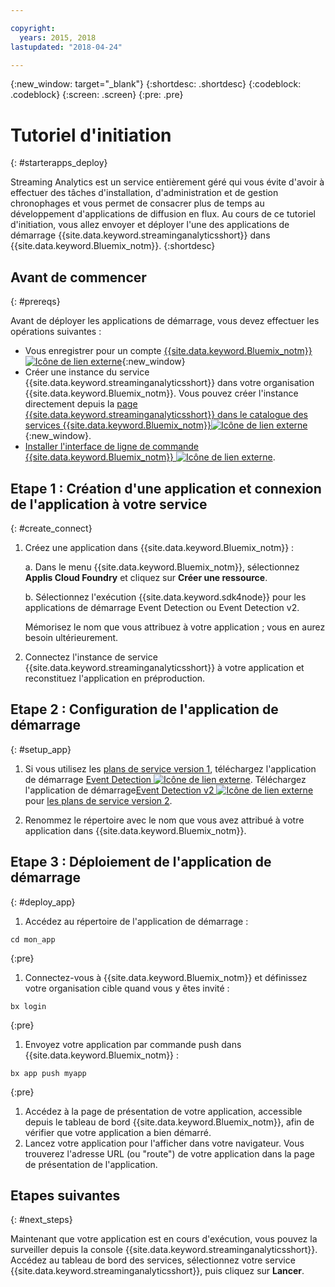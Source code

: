 ```yaml
---

copyright:
  years: 2015, 2018
lastupdated: "2018-04-24"

---
```


<!-- Attribute definitions -->
{:new_window: target="_blank"}
{:shortdesc: .shortdesc}
{:codeblock: .codeblock}
{:screen: .screen}
{:pre: .pre}

# Tutoriel d'initiation
{: #starterapps_deploy}

Streaming Analytics est un service entièrement géré qui vous évite d'avoir à effectuer des tâches d'installation, d'administration et de gestion chronophages et vous permet de consacrer plus de temps au développement d'applications de diffusion en flux. Au cours de ce tutoriel d'initiation, vous allez envoyer et déployer l'une des applications de démarrage {{site.data.keyword.streaminganalyticsshort}} dans {{site.data.keyword.Bluemix_notm}}.
{:shortdesc}


## Avant de commencer
{: #prereqs}

Avant de déployer les applications de démarrage, vous devez effectuer les opérations suivantes :

* Vous enregistrer pour un compte [{{site.data.keyword.Bluemix_notm}} ![Icône de lien externe](../../icons/launch-glyph.svg "Icône de lien externe")](https://console.{DomainName}/registration){:new_window}
* Créer une instance du service {{site.data.keyword.streaminganalyticsshort}} dans votre organisation {{site.data.keyword.Bluemix_notm}}. Vous pouvez créer l'instance directement depuis la [page {{site.data.keyword.streaminganalyticsshort}} dans le catalogue des services {{site.data.keyword.Bluemix_notm}}![Icône de lien externe](../../icons/launch-glyph.svg "Icône de lien externe")](https://console.{DomainName}/catalog/services/streaming-analytics/){:new_window}.  
* [Installer l'interface de ligne de commande {{site.data.keyword.Bluemix_notm}} ![Icône de lien externe](../../icons/launch-glyph.svg "Icône de lien externe")](https://console.{DomainName}/docs/cli/reference/bluemix_cli/get_started.html#getting-started).



## Etape 1 : Création d'une application et connexion de l'application à votre service
{: #create_connect}

1. Créez une application dans {{site.data.keyword.Bluemix_notm}} :

    a. Dans le menu {{site.data.keyword.Bluemix_notm}}, sélectionnez **Applis Cloud Foundry** et cliquez sur **Créer une ressource**.

    b. Sélectionnez l'exécution {{site.data.keyword.sdk4node}} pour les applications de démarrage Event Detection ou Event Detection v2. 

    Mémorisez le nom que vous attribuez à votre application ; vous en aurez besoin ultérieurement.
1. Connectez l'instance de service {{site.data.keyword.streaminganalyticsshort}} à votre application et reconstituez l'application en préproduction.

## Etape 2 : Configuration de l'application de démarrage
{: #setup_app}

1. Si vous utilisez les [plans de service version 1](/docs/services/StreamingAnalytics/service_plans.html), téléchargez l'application de démarrage [Event Detection ![Icône de lien  externe](../../icons/launch-glyph.svg "Icône de lien externe")](https://streams-github-samples.mybluemix.net/?get=QuickStart/EventDetection). Téléchargez l'application de démarrage[Event Detection v2 ![Icône de lien externe](../../icons/launch-glyph.svg "Icône de lien externe")](https://streams-github-samples.mybluemix.net/?get=QuickStart%2FBeta201801%2FEventDetectionV2) pour [les plans de service version 2](/docs/services/StreamingAnalytics/service_plans.html).

1. Renommez le répertoire avec le nom que vous avez attribué à votre application dans {{site.data.keyword.Bluemix_notm}}.

## Etape 3 : Déploiement de l'application de démarrage
{: #deploy_app}

1. Accédez au répertoire de l'application de démarrage :
  <pre><code>cd mon_app</code></pre>
  {:pre}

1. Connectez-vous à {{site.data.keyword.Bluemix_notm}} et définissez votre organisation cible quand vous y êtes invité :
  <pre><code>bx login</code></pre>
  {:pre}

1. Envoyez votre application par commande push dans {{site.data.keyword.Bluemix_notm}} :
  <pre><code>bx app push myapp</code></pre>
  {:pre}

1. Accédez à la page de présentation de votre application, accessible depuis le tableau de bord {{site.data.keyword.Bluemix_notm}}, afin de vérifier que votre application a bien démarré.
1. Lancez votre application pour l'afficher dans votre navigateur. Vous trouverez l'adresse URL (ou "route") de votre application dans la page de
présentation de l'application.

## Etapes suivantes
{: #next_steps}

Maintenant que votre application est en cours d'exécution, vous pouvez la surveiller depuis la console {{site.data.keyword.streaminganalyticsshort}}. Accédez au tableau de bord des services, sélectionnez votre service {{site.data.keyword.streaminganalyticsshort}}, puis cliquez sur **Lancer**.
